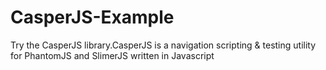 CasperJS-Example
================

Try the CasperJS library.CasperJS is a navigation scripting & testing utility for PhantomJS and SlimerJS written in Javascript 

